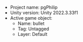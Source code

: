 <!-- UNITY CODE ASSIST INSTRUCTIONS START -->
- Project name: pgPhilip
- Unity version: Unity 2022.3.33f1
- Active game object:
  - Name: bullet
  - Tag: Untagged
  - Layer: Default
<!-- UNITY CODE ASSIST INSTRUCTIONS END -->